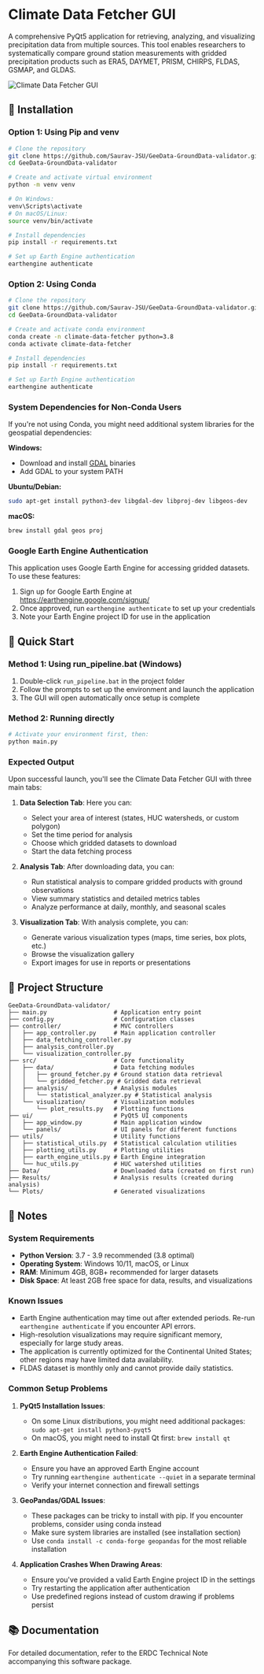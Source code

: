 # Climate Data Fetcher GUI

A comprehensive PyQt5 application for retrieving, analyzing, and visualizing precipitation data from multiple sources. This tool enables researchers to systematically compare ground station measurements with gridded precipitation products such as ERA5, DAYMET, PRISM, CHIRPS, FLDAS, GSMAP, and GLDAS.

![Climate Data Fetcher GUI](ui/resources/app_screenshot.png)

## 🔧 Installation

### Option 1: Using Pip and venv

```bash
# Clone the repository
git clone https://github.com/Saurav-JSU/GeeData-GroundData-validator.git
cd GeeData-GroundData-validator

# Create and activate virtual environment
python -m venv venv

# On Windows:
venv\Scripts\activate
# On macOS/Linux:
source venv/bin/activate

# Install dependencies
pip install -r requirements.txt

# Set up Earth Engine authentication
earthengine authenticate
```

### Option 2: Using Conda

```bash
# Clone the repository
git clone https://github.com/Saurav-JSU/GeeData-GroundData-validator.git
cd GeeData-GroundData-validator

# Create and activate conda environment
conda create -n climate-data-fetcher python=3.8
conda activate climate-data-fetcher

# Install dependencies
pip install -r requirements.txt

# Set up Earth Engine authentication
earthengine authenticate
```

### System Dependencies for Non-Conda Users

If you're not using Conda, you might need additional system libraries for the geospatial dependencies:

**Windows:**
- Download and install [GDAL](https://www.gisinternals.com/release.php) binaries
- Add GDAL to your system PATH

**Ubuntu/Debian:**
```bash
sudo apt-get install python3-dev libgdal-dev libproj-dev libgeos-dev
```

**macOS:**
```bash
brew install gdal geos proj
```

### Google Earth Engine Authentication

This application uses Google Earth Engine for accessing gridded datasets. To use these features:

1. Sign up for Google Earth Engine at https://earthengine.google.com/signup/
2. Once approved, run `earthengine authenticate` to set up your credentials
3. Note your Earth Engine project ID for use in the application

## 🚀 Quick Start

### Method 1: Using run_pipeline.bat (Windows)

1. Double-click `run_pipeline.bat` in the project folder
2. Follow the prompts to set up the environment and launch the application
3. The GUI will open automatically once setup is complete

### Method 2: Running directly

```bash
# Activate your environment first, then:
python main.py
```

### Expected Output

Upon successful launch, you'll see the Climate Data Fetcher GUI with three main tabs:

1. **Data Selection Tab**: Here you can:
   - Select your area of interest (states, HUC watersheds, or custom polygon)
   - Set the time period for analysis
   - Choose which gridded datasets to download
   - Start the data fetching process

2. **Analysis Tab**: After downloading data, you can:
   - Run statistical analysis to compare gridded products with ground observations
   - View summary statistics and detailed metrics tables
   - Analyze performance at daily, monthly, and seasonal scales

3. **Visualization Tab**: With analysis complete, you can:
   - Generate various visualization types (maps, time series, box plots, etc.)
   - Browse the visualization gallery
   - Export images for use in reports or presentations

## 📁 Project Structure

```
GeeData-GroundData-validator/
├── main.py                   # Application entry point
├── config.py                 # Configuration classes
├── controller/               # MVC controllers
│   ├── app_controller.py     # Main application controller
│   ├── data_fetching_controller.py
│   ├── analysis_controller.py
│   └── visualization_controller.py
├── src/                      # Core functionality
│   ├── data/                 # Data fetching modules
│   │   ├── ground_fetcher.py # Ground station data retrieval
│   │   └── gridded_fetcher.py # Gridded data retrieval
│   ├── analysis/             # Analysis modules
│   │   └── statistical_analyzer.py # Statistical analysis
│   └── visualization/        # Visualization modules
│       └── plot_results.py   # Plotting functions
├── ui/                       # PyQt5 UI components
│   ├── app_window.py         # Main application window
│   └── panels/               # UI panels for different functions
├── utils/                    # Utility functions
│   ├── statistical_utils.py  # Statistical calculation utilities
│   ├── plotting_utils.py     # Plotting utilities
│   ├── earth_engine_utils.py # Earth Engine integration
│   └── huc_utils.py          # HUC watershed utilities
├── Data/                     # Downloaded data (created on first run)
├── Results/                  # Analysis results (created during analysis)
└── Plots/                    # Generated visualizations
```

## 📝 Notes

### System Requirements

- **Python Version**: 3.7 - 3.9 recommended (3.8 optimal)
- **Operating System**: Windows 10/11, macOS, or Linux
- **RAM**: Minimum 4GB, 8GB+ recommended for larger datasets
- **Disk Space**: At least 2GB free space for data, results, and visualizations

### Known Issues

- Earth Engine authentication may time out after extended periods. Re-run `earthengine authenticate` if you encounter API errors.
- High-resolution visualizations may require significant memory, especially for large study areas.
- The application is currently optimized for the Continental United States; other regions may have limited data availability.
- FLDAS dataset is monthly only and cannot provide daily statistics.

### Common Setup Problems

1. **PyQt5 Installation Issues**: 
   - On some Linux distributions, you might need additional packages: `sudo apt-get install python3-pyqt5`
   - On macOS, you might need to install Qt first: `brew install qt`

2. **Earth Engine Authentication Failed**:
   - Ensure you have an approved Earth Engine account
   - Try running `earthengine authenticate --quiet` in a separate terminal
   - Verify your internet connection and firewall settings

3. **GeoPandas/GDAL Issues**:
   - These packages can be tricky to install with pip. If you encounter problems, consider using conda instead
   - Make sure system libraries are installed (see installation section)
   - Use `conda install -c conda-forge geopandas` for the most reliable installation

4. **Application Crashes When Drawing Areas**:
   - Ensure you've provided a valid Earth Engine project ID in the settings
   - Try restarting the application after authentication
   - Use predefined regions instead of custom drawing if problems persist

## 📚 Documentation

For detailed documentation, refer to the ERDC Technical Note accompanying this software package.